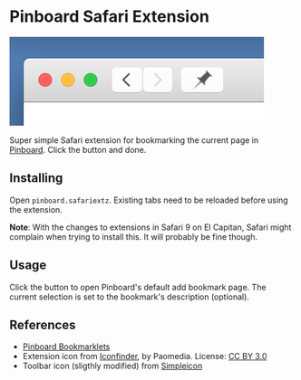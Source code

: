 # Pinboard Safari Extension

![Screenshot Pinboard Safari extension](screenshot.png)

Super simple Safari extension for bookmarking the current page in [Pinboard](https://pinboard.in). Click the button and done.

## Installing

Open `pinboard.safariextz`. Existing tabs need to be reloaded before using the extension.

**Note**: With the changes to extensions in Safari 9 on El Capitan, Safari might complain when trying to install this. It will probably be fine though.

## Usage

Click the button to open Pinboard's default add bookmark page. The current selection is set to the bookmark's description (optional).

## References

* [Pinboard Bookmarklets](https://pinboard.in/howto/)
* Extension icon from [Iconfinder](https://www.iconfinder.com), by Paomedia. License: [CC BY 3.0](http://creativecommons.org/licenses/by/3.0/)
* Toolbar icon (sligthly modified) from [Simpleicon](http://simpleicon.com/license-agreement/)
